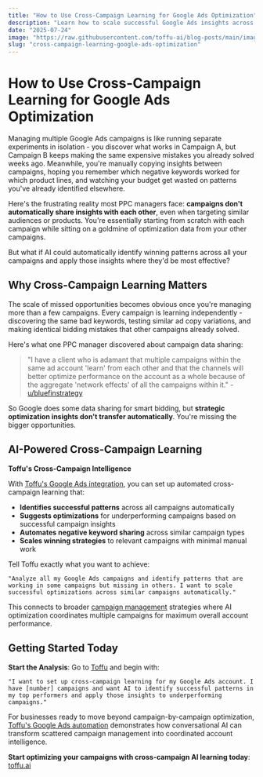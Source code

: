 ```yaml
---
title: "How to Use Cross-Campaign Learning for Google Ads Optimization"
description: "Learn how to scale successful Google Ads insights across multiple campaigns with AI automation. Stop reinventing the wheel and optimize your entire account systematically."
date: "2025-07-24"
image: "https://raw.githubusercontent.com/toffu-ai/blog-posts/main/images/cross-campaign-learning-hero-no-text.avif"
slug: "cross-campaign-learning-google-ads-optimization"
---
```


# How to Use Cross-Campaign Learning for Google Ads Optimization

Managing multiple Google Ads campaigns is like running separate experiments in isolation - you discover what works in Campaign A, but Campaign B keeps making the same expensive mistakes you already solved weeks ago. Meanwhile, you're manually copying insights between campaigns, hoping you remember which negative keywords worked for which product lines, and watching your budget get wasted on patterns you've already identified elsewhere.

Here's the frustrating reality most PPC managers face: **campaigns don't automatically share insights with each other**, even when targeting similar audiences or products. You're essentially starting from scratch with each campaign while sitting on a goldmine of optimization data from your other campaigns.

But what if AI could automatically identify winning patterns across all your campaigns and apply those insights where they'd be most effective?

## Why Cross-Campaign Learning Matters

The scale of missed opportunities becomes obvious once you're managing more than a few campaigns. Every campaign is learning independently - discovering the same bad keywords, testing similar ad copy variations, and making identical bidding mistakes that other campaigns already solved.

Here's what one PPC manager discovered about campaign data sharing:

> "I have a client who is adamant that multiple campaigns within the same ad account 'learn' from each other and that the channels will better optimize performance on the account as a whole because of the aggregate 'network effects' of all the campaigns within it." - [u/bluefinstrategy](https://www.reddit.com/r/PPC/comments/1crw4eu/network_effects_of_multiple_campaigns/)

So Google does some data sharing for smart bidding, but **strategic optimization insights don't transfer automatically**. You're missing the bigger opportunities.

## AI-Powered Cross-Campaign Learning

**Toffu's Cross-Campaign Intelligence**

With [Toffu's Google Ads integration](https://toffu.ai/tools/google_ads), you can set up automated cross-campaign learning that:

- **Identifies successful patterns** across all campaigns automatically
- **Suggests optimizations** for underperforming campaigns based on successful campaign insights
- **Automates negative keyword sharing** across similar campaign types
- **Scales winning strategies** to relevant campaigns with minimal manual work

Tell Toffu exactly what you want to achieve:

```
"Analyze all my Google Ads campaigns and identify patterns that are working in some campaigns but missing in others. I want to scale successful optimizations across similar campaigns automatically."
```

This connects to broader [campaign management](https://toffu.ai/use-cases/campaign-management) strategies where AI optimization coordinates multiple campaigns for maximum overall account performance.

## Getting Started Today

**Start the Analysis**: Go to [Toffu](https://toffu.ai/) and begin with:
```
"I want to set up cross-campaign learning for my Google Ads account. I have [number] campaigns and want AI to identify successful patterns in my top performers and apply those insights to underperforming campaigns."
```

For businesses ready to move beyond campaign-by-campaign optimization, [Toffu's Google Ads automation](https://toffu.ai/tools/google_ads) demonstrates how conversational AI can transform scattered campaign management into coordinated account intelligence.

**Start optimizing your campaigns with cross-campaign AI learning today**: [toffu.ai](https://toffu.ai/)